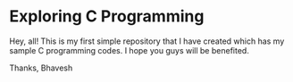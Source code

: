 # Exploring C Programming

Hey, all! This is my first simple repository that I have created which has my sample C programming codes.
I hope you guys will be benefited.

Thanks,
Bhavesh
